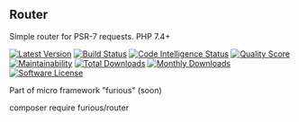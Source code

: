 ## Router

Simple router for PSR-7 requests.
PHP 7.4+

[![Latest Version](https://img.shields.io/github/release/Furious-PHP/router.svg?style=flat-square)](https://github.com/Arslanoov/furious-router/releases)
[![Build Status](https://scrutinizer-ci.com/g/Furious-PHP/router/badges/build.png?b=master)](https://scrutinizer-ci.com/g/Furious-PHP/router/build-status/master)
[![Code Intelligence Status](https://scrutinizer-ci.com/g/Furious-PHP/router/badges/code-intelligence.svg?b=master)](https://scrutinizer-ci.com/code-intelligence)
[![Quality Score](https://img.shields.io/scrutinizer/g/Furious-PHP/router.svg?style=flat-square)](https://scrutinizer-ci.com/g/Furious-PHP/router)
[![Maintainability](https://api.codeclimate.com/v1/badges/71ecfc66e6100d3ffa0d/maintainability)](https://codeclimate.com/github/Furious-PHP/router/maintainability)
[![Total Downloads](https://poser.pugx.org/Furious-PHP/router/downloads)](https://packagist.org/packages/Furious-PHP/router)
[![Monthly Downloads](https://poser.pugx.org/Furious-PHP/router/d/monthly.png)](https://packagist.org/packages/Furious-PHP/router)
[![Software License](https://img.shields.io/badge/license-MIT-brightgreen.svg?style=flat-square)](LICENSE)

Part of micro framework "furious" (soon)

composer require furious/router